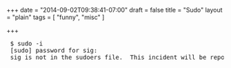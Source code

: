 +++
date = "2014-09-02T09:38:41-07:00"
draft = false
title = "Sudo"
layout = "plain"
tags = [ "funny", "misc" ]

+++

<pre>
 $ sudo -i
 [sudo] password for sig: 
 sig is not in the sudoers file.  This incident will be reported.
</pre>
